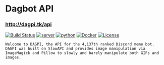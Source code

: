 # Dagbot API

### http://dagpi.tk/api

[![Build Status](https://travis-ci.com/Daggy1234/dockerapi.svg?token=n5es5PKmozY223YRQS5s&branch=master)](https://travis-ci.com/Daggy1234/dockerapi) [![server](https://img.shields.io/discord/491175207122370581)](https://discord.gg/5Y2ryNq) [![python](https://img.shields.io/static/v1?label=python&message=3.8&color=yellow)](https://www.python.org/downloads/release/python-381/) [![Docker](https://img.shields.io/static/v1?label=Run%20On&message=Docker&color=informational)](https://github.com/tiangolo/uvicorn-gunicorn-fastapi-docker) [![License](https://img.shields.io/badge/License-Apache%202.0-red.svg)](https://opensource.org/licenses/Apache-2.0)


`Welcome to DAGPI, the API for the 4,137th ranked Discord meme bot. DAGPI was built on SlowAPI and provides image manipulation via ImageMagick and Pillow to slowly and barely manipulate both GIFs and images.`










